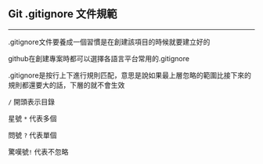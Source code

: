 ## Git .gitignore 文件規範
---

.gitignore文件要養成一個習慣是在創建該項目的時候就要建立好的

github在創建專案時都可以選擇各語言平台常用的.gitignore

.gitignore是按行上下進行規則匹配，意思是說如果最上層忽略的範圍比接下來的規則都還要大的話，下層的就不會生效

 `/` 開頭表示目錄

星號 `*` 代表多個

問號 `?` 代表單個

驚嘆號`!` 代表不忽略

